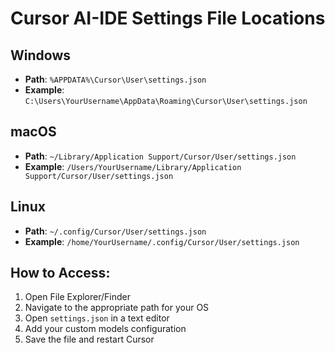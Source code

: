 # Cursor AI-IDE Settings File Locations

## Windows
- **Path**: `%APPDATA%\Cursor\User\settings.json`
- **Example**: `C:\Users\YourUsername\AppData\Roaming\Cursor\User\settings.json`

## macOS
- **Path**: `~/Library/Application Support/Cursor/User/settings.json`
- **Example**: `/Users/YourUsername/Library/Application Support/Cursor/User/settings.json`

## Linux
- **Path**: `~/.config/Cursor/User/settings.json`
- **Example**: `/home/YourUsername/.config/Cursor/User/settings.json`

## How to Access:
1. Open File Explorer/Finder
2. Navigate to the appropriate path for your OS
3. Open `settings.json` in a text editor
4. Add your custom models configuration
5. Save the file and restart Cursor